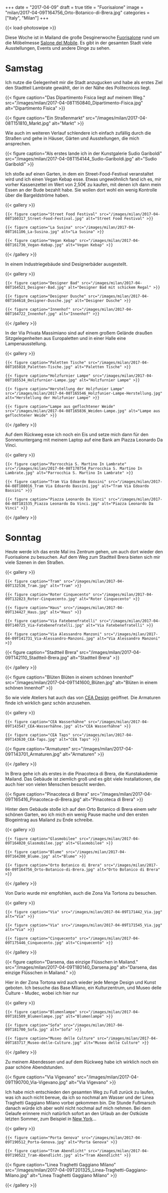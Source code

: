 +++
date = "2017-04-09"
draft = true
title = "Fuorisalone"
image = "milan/2017-04-09T164756_Orto-Botanico-di-Brera.jpg"
categories = ["Italy", "Milan"]
+++

{{< load-photoswipe >}}

Diese Woche ist in Mailand die große Desginerwoche [Fuorisalone](https://fuorisalone.it/2017/)
rund um die Möbelmesse [Salone del Mobile](https://www.salonemilano.it/).
Es gibt in der gesamten Stadt viele Ausstellungen, Events und andere Dinge zu sehen.

# Samstag

Ich nutze die Gelegenheit mir die Stadt anzugucken
und habe als erstes Ziel den Stadtteil Lambrate gewählt,
der in der Nähe des Politecnicos liegt.

{{< figure caption="Das Dipartimento Fisica liegt auf meinem Weg." src="/images/milan/2017-04-08T150840_Dipartimento-Fisica.jpg" alt="Dipartimento Fisica" >}}

{{< figure caption="Ein Straßenmarkt" src="/images/milan/2017-04-08T151810_Markt.jpg" alt="Markt" >}}

Wie auch im weiteren Verlauf schlendere ich einfach zufällig durch die Straßen
und gehe in Häuser, Gärten und Ausstellungen, die mich ansprechen.

{{< figure caption="Als erstes lande ich in der Kunstgalerie Sudio Gariboldi" src="/images/milan/2017-04-08T154144_Sudio-Gariboldi.jpg" alt="Sudio Gariboldi" >}}

Ich stoße auf einen Garten, in dem ein Street-Food-Festival veranstaltet wird und ich einen Vegan Kebap esse.
Etwas ungewöhnlich fand ich es, mir vorher Kassenzettel im Wert von 2,50€ zu kaufen,
mit denen ich dann mein Essen an der Bude bezahlt habe.
Sie wollen dort wohl ein wenig Kontrolle über die Bargeldströme haben.

{{< gallery >}}

	{{< figure caption="Street Food Festival" src="/images/milan/2017-04-08T160317_Street-Food-Festival.jpg" alt="Street Food Festival" >}}

	{{< figure caption="La Susina" src="/images/milan/2017-04-08T161106_La-Susina.jpg" alt="La Susina" >}}

	{{< figure caption="Vegan Kebap" src="/images/milan/2017-04-08T161736_Vegan-Kebap.jpg" alt="Vegan Kebap" >}}

{{< /gallery >}}

In einem Industriegebäude sind Designerbäder ausgestellt.

{{< gallery >}}

	{{< figure caption="Designer Bad" src="/images/milan/2017-04-08T164521_Designer-Bad.jpg" alt="Designer Bad mit schickem Regal" >}}

	{{< figure caption="Designer Dusche" src="/images/milan/2017-04-08T164618_Designer-Dusche.jpg" alt="Designer Dusche" >}}

	{{< figure caption="Innenhof" src="/images/milan/2017-04-08T164722_Innenhof.jpg" alt="Innenhof" >}}

{{< /gallery >}}

In der Via Privata Massimiano sind auf einem großem Gelände draußen Sitzgelegenheiten aus Europaletten
und in einer Halle eine Lampenausstellung.

{{< gallery >}}

	{{< figure caption="Paletten Tische" src="/images/milan/2017-04-08T165010_Paletten-Tische.jpg" alt="Paletten Tische" >}}

	{{< figure caption="Holzfurnier Lampe" src="/images/milan/2017-04-08T165534_Holzfurnier-Lampe.jpg" alt="Holzfurnier Lampe" >}}

	{{< figure caption="Herstellung der Holzfunier Lampe" src="/images/milan/2017-04-08T165546_Holzfunier-Lampe-Herstellung.jpg" alt="Herstellung der Holzfunier Lampe" >}}

	{{< figure caption="Lampe aus geflochtener Weide" src="/images/milan/2017-04-08T165836_Weiden-Lampe.jpg" alt="Lampe aus geflochtener Weide" >}}

{{< /gallery >}}

Auf dem Rückweg esse ich noch ein Eis und setze mich dann für den Sonnenuntergang mit meinem Laptop auf eine Bank am Piazza Leonardo Da Vinci.

{{< gallery >}}

	{{< figure caption="Parrocchia S. Martino In Lambrate" src="/images/milan/2017-04-08T170754_Parrocchia S. Martino In Lambrate.jpg" alt="Parrocchia S. Martino In Lambrate" >}}

	{{< figure caption="Tram Via Edoardo Bassini" src="/images/milan/2017-04-08T180016_Tram Via Edoardo Bassini.jpg" alt="Tram Via Edoardo Bassini" >}}

	{{< figure caption="Piazza Leonardo Da Vinci" src="/images/milan/2017-04-08T181535_Piazza Leonardo Da Vinci.jpg" alt="Piazza Leonardo Da Vinci" >}}

{{< /gallery >}}

# Sonntag

Heute werde ich das erste Mal ins Zentrum gehen, um auch dort wieder den Fuorisalone zu besuchen.
Auf dem Weg zum Stadtteil Brera bieten sich mir viele Szenen in den Straßen.

{{< gallery >}}

	{{< figure caption="Tram" src="/images/milan/2017-04-09T132536_Tram.jpg" alt="Tram" >}}

	{{< figure caption="Roter Cinquecento" src="/images/milan/2017-04-09T132823_Roter-Cinquecento.jpg" alt="Roter Cinquecento" >}}

	{{< figure caption="Haus" src="/images/milan/2017-04-09T134427_Haus.jpg" alt="Haus" >}}

	{{< figure caption="Via Fatebenefratelli" src="/images/milan/2017-04-09T140725_Via-Fatebenefratelli.jpg" alt="Via Fatebenefratelli" >}}

	{{< figure caption="Via Alessandro Manzoni" src="/images/milan/2017-04-09T141731_Via-Alessandro-Manzoni.jpg" alt="Via Alessandro Manzoni" >}}

  {{< figure caption="Stadtteil Brera" src="/images/milan/2017-04-09T142110_Stadtteil-Brera.jpg" alt="Stadtteil Brera" >}}

{{< /gallery >}}

{{< figure caption="Blüten Blüten in einem schönen Innenhof" src="/images/milan/2017-04-09T141600_Blüten.jpg" alt="Blüten in einem schönen Innenhof" >}}

So wie viele Ateliers hat auch das von [CEA Design](http://www.ceadesign.it/en/home.html) geöffnet.
Die Armaturen finde ich wirklich ganz schön anzusehen.

{{< gallery >}}

	{{< figure caption="CEA Wasserhähne" src="/images/milan/2017-04-09T143547_CEA-Wasserhähne.jpg" alt="CEA Wasserhähne" >}}

	{{< figure caption="CEA Taps" src="/images/milan/2017-04-09T143630_CEA-Taps.jpg" alt="CEA Taps" >}}

  {{< figure caption="Armaturen" src="/images/milan/2017-04-09T143701_Armaturen.jpg" alt="Armaturen" >}}

{{< /gallery >}}

In Brera gehe ich als erstes in die Pinacoteca di Brera, die Kunstakademie Mailand.
Das Gebäude ist ziemlich groß und es gibt viele Installationen,
die auch hier von vielen Menschen besucht werden.

{{< figure caption="Pinacoteca di Brera" src="/images/milan/2017-04-09T165416_Pinacoteca-di-Brera.jpg" alt="Pinacoteca di Brera" >}}

Hinter dem Gebäude stoße ich auf den Orto Botanico di Brera einem sehr schönen Garten,
wo ich mich ein wenig Pause mache und den ersten Blogeintrag aus Mailand zu Ende schreibe.

{{< gallery >}}

	{{< figure caption="Glasmobilee" src="/images/milan/2017-04-09T164020_Glasmobilee.jpg" alt="Glasmobilee" >}}

	{{< figure caption="Blume" src="/images/milan/2017-04-09T164200_Blume.jpg" alt="Blume" >}}

	{{< figure caption="Orto Botanico di Brera" src="/images/milan/2017-04-09T164756_Orto-Botanico-di-Brera.jpg" alt="Orto Botanico di Brera" >}}

{{< /gallery >}}

Von Dario wurde mir empfohlen, auch die Zona Via Tortona zu besuchen.

{{< gallery >}}

	{{< figure caption="Via" src="/images/milan/2017-04-09T171442_Via.jpg" alt="Via" >}}

	{{< figure caption="Via" src="/images/milan/2017-04-09T171545_Via.jpg" alt="Via" >}}

	{{< figure caption="Cinquecento" src="/images/milan/2017-04-09T175446_Cinquecento.jpg" alt="Cinquecento" >}}


{{< /gallery >}}

{{< figure caption="Darsena, das einzige Flüsschen in Mailand." src="/images/milan/2017-04-09T180140_Darsena.jpg" alt="Darsena, das einzige Flüsschen in Mailand." >}}

Hier in der Zona Tortona wird auch wieder jede Menge Design und Kunst geboten.
Ich besuche das Base Milano, ein Kulturzentrum, und Museo delle Culture - Mudec, wobei ich hier nur


{{< gallery >}}

	{{< figure caption="Blumenlampe" src="/images/milan/2017-04-09T181509_Blumenlampe.jpg" alt="Blumenlampe" >}}

	{{< figure caption="Sofa" src="/images/milan/2017-04-09T181700_Sofa.jpg" alt="Sofa" >}}

	{{< figure caption="Museo delle Culture" src="/images/milan/2017-04-09T183717_Museo-delle-Culture.jpg" alt="Museo delle Culture" >}}

{{< /gallery >}}

Zu meinem Abendessen und auf dem Rückweg habe ich wirklich noch ein paar schöne Abendstunden.

{{< figure caption="Via Vigevano" src="/images/milan/2017-04-09T190700_Via-Vigevano.jpg" alt="Via Vigevano" >}}

Ich habe mich entschieden den gesamten Weg zu Fuß zurück zu laufen,
was ich auch nicht bereue,
da ich so nochmal am Wasser und der Linea Traghetti Gaggiano Milano vorbei gekommen bin.
Die Stunde Fußmarsch danach würde ich aber wohl nicht nochmal auf mich nehmen.
Bei dem Gelaufe erinnere mich natürlich sofort an den Urlaub an der Ostküste letzten Sommer,
zum Beispiel in [New York](/categories/new-york/)...

{{< gallery >}}

	{{< figure caption="Porta Genova" src="/images/milan/2017-04-09T190512_Porta-Genova.jpg" alt="Porta Genova" >}}

	{{< figure caption="Tram Abendlicht" src="/images/milan/2017-04-09T190522_Tram-Abendlicht.jpg" alt="Tram Abendlicht" >}}

  {{< figure caption="Linea Traghetti Gaggiano Milano" src="/images/milan/2017-04-09T201325_Linea-Traghetti-Gaggiano-Milano.jpg" alt="Linea Traghetti Gaggiano Milano" >}}

{{< /gallery >}}
